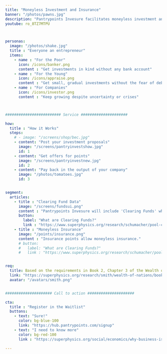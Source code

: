 ```yaml
---
title: "Moneyless Investment and Insurance"
banner: "/photos/pawns.jpg"
description: "Pantrypoints Invesure facilitates moneyless investment and insurance within the Pantrypoints system through Investment and Insurance Points"
youtube: ro_8TZ7MTPU



personas:
  image: "/photos/shake.jpg"
  title : "Everyone an entrepreneur"
  items:
    - name : "For the Poor"
      icon: /icons/banker.png
      content : "Get investments in kind without any bank account"
    - name : "For the Young"
      icon: /icons/appraise.png    
      content : "Get small, gradual investments without the fear of debt traps"
    - name : "For Companies"
      icon: /icons/investor.png
      content : "Keep growing despite uncertainty or crises"



######################### Service #####################

how:
  title : "How it Works"
  steps:
    # - image: "/screens/shop/bec.jpg"
    - content: "Post your investment proposals"
      image: "/screens/pantryinvestshow.jpg"
      id: 1
    - content: "Get offers for points"
      image: "/screens/pantryinvestnew.jpg"
      id: 2    
    - content: "Pay back in the output of your company"
      image: "/photos/tomatoes.jpg"
      id: 3


segment:
  articles:
    - title : "Clearing Fund Data"
      image: "/screens/fundsui.png"
      content : "Pantrypoints Invesure will include 'Clearing Funds' which will provide trade financing for imports and exports." 
      button:
        label: "What are Clearing Funds?"
        link : "https://www.superphysics.org/research/schumacher/pool-clearing/part-3"
    - title : "Moneyless Insurance"
      image: "/points/insurance.png"
      content : "Insurance points allow moneyless insurance." 
      # button:
      #   label: "What are Clearing Funds?"
      #   link : "https://www.superphysics.org/research/schumacher/pool-clearing/part-3"


req:
  title: Based on the requirements in Book 2, Chapter 3 of the Wealth of Nations
  link: "https://superphysics.org/research/smith/wealth-of-nations/book-2/chapter-3a"
  avatar: "/avatars/smith.png"


##################### Call to action #####################

cta:
  title : "Register in the Waitlist"
  buttons:
    - text: "Sure!"
      color: bg-blue-100
      link: "https://hub.pantrypoints.com/signup"
    - text: "I need to know more"
      color: bg-red-100    
      link : "https://superphysics.org/social/economics/why-business-is-immoral"

---
```


